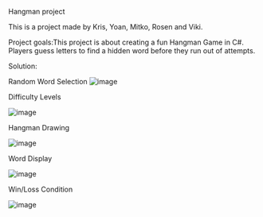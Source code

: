 Hangman project

This is a project made by Kris, Yoan, Mitko, Rosen and Viki.

Project goals:This project is about creating a fun Hangman Game in C#. Players guess letters to find a hidden word before they run out of attempts.


Solution:

Random Word Selection
![image](https://github.com/user-attachments/assets/ffcbfc2c-3d95-4a63-8fd2-3e4613dc03f5)

Difficulty Levels



![image](https://github.com/user-attachments/assets/4507611f-724b-4681-a506-03fbbb809337)

Hangman Drawing


![image](https://github.com/user-attachments/assets/904a2ff5-c483-472c-8e10-49d0dd2f666f)

Word Display


![image](https://github.com/user-attachments/assets/51885ce8-daa5-4a72-a4cb-036c09769ecc)

Win/Loss Condition


![image](https://github.com/user-attachments/assets/8c7d0c90-e644-48cc-9692-11cd01e3295a)
